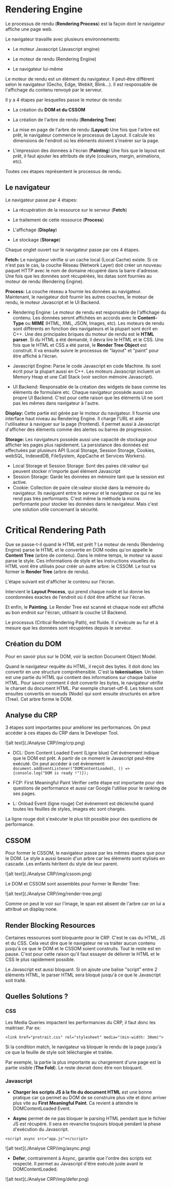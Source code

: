 # Rendering Engine

Le processus de rendu (**Rendering Process**) est la façon dont le navigateur affiche une page web.

Le navigateur travaille avec plusieurs environnements:

- Le moteur Javascript (Javascript engine)

- Le moteur de rendu (Rendering Engine)

- Le navigateur lui-même

Le moteur de rendu est un élément du navigateur. Il peut-être différent selon le navigateur (Gecho, Edge, Webkit, Blink...).
Il est responsable de l'affichage du contenu renvoyé par le serveur.

Il y a 4 étapes par lesquelles passe le moteur de rendu:

- La création du **DOM et du CSSOM**

- La création de l'arbre de rendu (**Rendering Tree**)

- La mise en page de l'arbre de rendu (**Layout**)
  Une fois que l'arbre est prêt, le navigateur commence le processus de Layout.
  Il calcule les dimensions de l'endroit où les éléments doivent s'insérer sur la page.

- L'impression des données à l'écran (**Painting**)
  Une fois que le layout est prêt, il faut ajouter les attributs de style (couleurs, margin, animations, etc).

Toutes ces étapes représentent le processus de rendu.

## Le navigateur

Le navigateur passe par 4 étapes:

- La récupération de la ressource sur le serveur (**Fetch**)

- Le traitement de cette ressource (**Process**)

- L'affichage (**Display**)

- Le stockage (**Storage**)

Chaque onglet ouvert sur le navigateur passe par ces 4 étapes.

**Fetch:**
Le navigateur vérifie si un cache local (Local Cache) existe.
Si ce n'est pas le cas, la couche Réseau (Network Layer) doit créer un nouveau paquet HTTP avec le nom de domaine récupéré dans la barre d'adresse.
Une fois que les données sont récupérées, les datas sont fournies au moteur de rendu (Rendering Engine).

**Process:**
La couche réseau a fournie les données au navigateur.
Maintenant, le navigateur doit fournir les autres couches, le moteur de rendu, le moteur Javascript et le UI Backend.

- Rendering Engine: Le moteur de rendu est responsable de l'affichage du contenu. Les données seront affichées en accords avec le **Content-Type** ou **MIME** (HTML, XML, JSON, Images, etc).
  Les moteurs de rendu sont différents en fonction des navigateurs et la plupart sont écrit en C++.
  Une des principales briques du moteur de rendu est le **HTML parser**. Si du HTML a été demandé, il devra lire le HTML et le CSS.
  Une fois que le HTML et CSS a été parsé, le **Render Tree Object** est construit.
  Il va ensuite suivre le processus de "layout" et "paint" pour être affiché à l'écran.

- Javascript Engine: Parse le code Javascript en code Machine. Ils sont écrit pour la plupart aussi en C++.
  Les moteurs Javascript incluent un Memory Heap et une Call Stack (voir section mémoire Javascript).

- UI Backend: Responsable de la création des widgets de base comme les éléments de formulaire etc. Chaque navigateur possède aussi son propre UI Backend. C'est pour cette raison que les éléments UI ne sont pas les mêmes dans navigateur à l'autre.

**Display:**
Cette partie est gérée par le moteur du navigateur. Il fournie une interface haut niveau au Rendering Engine.
Il charge l'URL et aide l'utilisateur à naviguer sur la page (frontend).
Il permet aussi à Javascript d'afficher des éléments comme des alertes ou barres de progression.

**Storage:**
Les navigateurs possède aussi une capacité de stockage pour afficher les pages plus rapidement.
La persistance des données est effectuées par plusieurs API (Local Storage, Session Storage, Cookies, webSQL, IndexedDB, FileSystem, AppCache et Services Workers).

- Local Storage et Session Storage: Sont des paires clé:valeur qui peuvent stocker n'importe quel élément Javascript
- Session Storage: Garde les données en mémoire tant que la session est active.
- Cookie: Collection de paire clé:valeur stocké dans la mémoire du navigateur. Ils naviguent entre le serveur et le navigateur ce qui ne les rend pas très performants. C'est même la méthode la moins performante pour stocker les données dans le navigateur.
  Mais c'est une solution utile concernant la sécurité.

# Critical Rendering Path

Que se passe-t-il quand le HTML est prêt ?
Le moteur de rendu (Rendering Engine) parse le HTML et le convertie en DOM nodes qu'on appelle le **Content Tree** (arbre de contenu).
Dans le même temps, le moteur va aussi parse le style. Ces informations de style et les instructions visuelles du HTML vont être utilisés pour créér un autre arbre: le CSSOM.
Le tout va former le **Render Tree** (arbre de rendu).

L'étape suivant est d'afficher le contenu sur l'écran.

Intervient le **Layout Process**, qui prend chaque node et lui donne les coordonnées exactes de l'endroit où il doit être affiché sur l'écran.

Et enfin, le **Painting**. Le Render Tree est scanné et chaque node est affiché au bon endroit sur l'écran, utilisant la couche UI Backend.

Le processus (Critical Rendering Path), est fluide. Il s'exécute au fur et à mesure que les données sont récupérées depuis le serveur.

## Création du DOM

Pour en savoir plus sur le DOM, voir la section Document Object Model.

Quand le navigateur requête du HTML, il reçoit des bytes. Il doit donc les convertir en une structure compréhensible. C'est la **tokenisation**.
Un token est une partie du HTML qui contient des informations sur chaque balise HTML.
Pour savoir comment il doit convertir les bytes, le navigateur vérifie le charset du document HTML. Par exemple charset-utf-8.
Les tokens sont ensuites convertis en noeuds (Node) qui sont ensuite structurés en arbre (Tree). Cet arbre forme le DOM.

## Analyse du CRP

3 étapes sont importantes pour améliorer les performances. On peut accéder à ces étapes du CRP dans le Developer Tool.

![alt text](./Analyse CRP/img/crp.png)

- DCL: Dom Content Loaded Event (Ligne blue)
  Cet évènement indique que le DOM est prêt. A partir de ce moment le Javascript peut-être exécuté.
  On peut accéder à cet évènement:
  `document.addEventListener("DOMContentLoaded), () => {console.log("DOM is ready !")});`

- FCP: First Meaningful Paint
  Vérifier cette étape est importante pour des questions de performance et aussi car Google l'utilise pour le ranking de ses pages.

- L: Onload Event (ligne rouge)
  Cet évènement est déclenché quand toutes les feuilles de styles, images etc sont chargés.

La ligne rouge doit s'exécuter le plus tôt possible pour des questions de performance.

## CSSOM

Pour former le CSSOM, le navigateur passe par les mêmes étapes que pour le DOM.
Le style a aussi besoin d'un arbre car les éléments sont stylisés en cascade. Les enfants héritent du style de leur parent.

![alt text](./Analyse CRP/img/cssom.png)

Le DOM et CSSOM sont assemblés pour former le Render Tree:

![alt text](./Analyse CRP/img/render-tree.png)

Comme on peut le voir sur l'image, le span est absent de l'arbre car on lui a attribué un display:none.

## Render Blocking Resources

Certaines ressources sont bloquante pour le CRP. C'est le cas du HTML, JS et du CSS.
Cela veut dire que le navigateur ne va traiter aucun contenu jusqu'à ce que le DOM et le CSSOM soient construits. Tout le reste est en pause.
C'est pour cette raison qu'il faut essayer de délivrer le HTML et le CSS le plus rapidement possible.

Le Javascript est aussi bloquant. Si on ajoute une balise "script" entre 2 éléments HTML, le parser HTML sera bloqué jusqu'à ce que le Javascript soit traité.

## Quelles Solutions ?

### CSS

Les Media Queries impactent les performances du CRP, il faut donc les maitriser.
Par ex:

`<link href="protrait.css" rel="stylesheet" media="(min-width: 30em)">`

Si la condition match, le navigateur va bloquer le rendu de la page jusqu'à ce que la feuille de style soit téléchargée et traitée.

Par exemple, la partie la plus importante au chargement d'une page est la partie visible (**The Fold**). Le reste devrait donc être non bloquant.

### Javascript

- **Charger les scripts JS à la fin du document HTML** est une bonne pratique car ça permet au DOM de se construire plus vite et donc arriver plus vite au **First Meaningful Paint**.
  Ca revient à attendre le DOMContentLoaded Event.

- **Async** permet de ne pas bloquer le parsing HTML pendant que le fichier JS est récupéré. Il sera en revanche toujours bloqué pendant la phase d'exécution du Javascript.

`<script async src="app.js"></script>`

![alt text](./Analyse CRP/img/async.png)

- **Defer**, contrairement à Async, garantie que l'ordre des scripts est respecté. Il permet au Javascript d'être exécuté juste avant le DOMContentLoaded.

![alt text](./Analyse CRP/img/defer.png)
